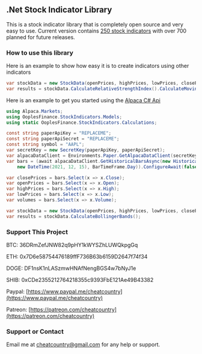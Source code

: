 ## .Net Stock Indicator Library

This is a stock indicator library that is completely open source and very easy to use. Current version contains [250 stock indicators](https://ooples.github.io/OoplesFinance.StockIndicators/indicators) with over 700 planned for future releases.

### How to use this library

Here is an example to show how easy it is to create indicators using other indicators

```cs
var stockData = new StockData(openPrices, highPrices, lowPrices, closePrices, volumes);
var results = stockData.CalculateRelativeStrengthIndex().CalculateMovingAverageConvergenceDivergence();
```

Here is an example to get you started using the [Alpaca C# Api](https://github.com/alpacahq/alpaca-trade-api-csharp)

```cs
using Alpaca.Markets;
using OoplesFinance.StockIndicators.Models;
using static OoplesFinance.StockIndicators.Calculations;

const string paperApiKey = "REPLACEME";
const string paperApiSecret = "REPLACEME";
const string symbol = "AAPL";
var secretKey = new SecretKey(paperApiKey, paperApiSecret);
var alpacaDataClient = Environments.Paper.GetAlpacaDataClient(secretKey);
var bars = (await alpacaDataClient.GetHistoricalBarsAsync(new HistoricalBarsRequest(symbol, new DateTime(2021, 1, 1), 
    new DateTime(2021, 12, 15), BarTimeFrame.Day)).ConfigureAwait(false)).Items.SelectMany(x => x.Value);

var closePrices = bars.Select(x => x.Close);
var openPrices = bars.Select(x => x.Open);
var highPrices = bars.Select(x => x.High);
var lowPrices = bars.Select(x => x.Low);
var volumes = bars.Select(x => x.Volume);

var stockData = new StockData(openPrices, highPrices, lowPrices, closePrices, volumes);
var results = stockData.CalculateBollingerBands();
```

### Support This Project

BTC: 36DRmZefJNW82q9pHY1kWYSZhLUWQkpgGq

ETH: 0x7D6e58754476189ffF736B63b6159D2647f74f34

DOGE: DF1nsK1nLASzmwHNAfNengBGS4w7bNyJ1e

SHIB: 0xCDe2355212764218355c9393FbE121Ae49B43382

Paypal: [https://www.paypal.me/cheatcountry](https://www.paypal.me/cheatcountry)

Patreon: [https://patreon.com/cheatcountry](https://patreon.com/cheatcountry)


### Support or Contact

Email me at cheatcountry@gmail.com for any help or support.

